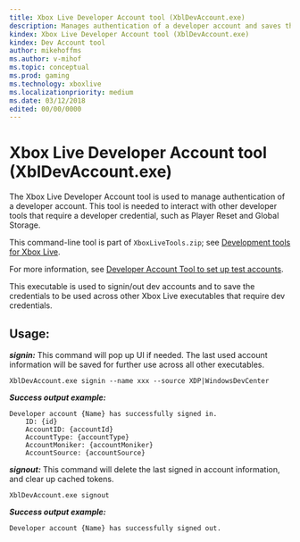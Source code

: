 ```yaml
---
title: Xbox Live Developer Account tool (XblDevAccount.exe)
description: Manages authentication of a developer account and saves the credentials to be used across other Xbox Live executables.
kindex: Xbox Live Developer Account tool (XblDevAccount.exe)
kindex: Dev Account tool
author: mikehoffms
ms.author: v-mihof
ms.topic: conceptual
ms.prod: gaming
ms.technology: xboxlive
ms.localizationpriority: medium
ms.date: 03/12/2018
edited: 00/00/0000
---
```


# Xbox Live Developer Account tool (XblDevAccount.exe)

The Xbox Live Developer Account tool is used to manage authentication of a developer account.
This tool is needed to interact with other developer tools that require a developer credential, such as Player Reset and Global Storage.

This command-line tool is part of `XboxLiveTools.zip`; see [Development tools for Xbox Live](live-tools.md).

For more information, see [Developer Account Tool to set up test accounts](../test-accounts/live-account-tool.md).

This executable is used to signin/out dev accounts and to save the credentials to be used across other Xbox Live executables that require dev credentials.


## Usage:

***signin:*** This command will pop up UI if needed. The last used account information will be saved for further use across all other executables.
``` 
XblDevAccount.exe signin --name xxx --source XDP|WindowsDevCenter
```

***Success output example:***
```
Developer account {Name} has successfully signed in.
    ID: {id}
    AccountID: {accountId}
    AccountType: {accountType}
    AccountMoniker: {accountMoniker}
    AccountSource: {accountSource}
```

***signout:*** This command will delete the last signed in account information, and clear up cached tokens.

```
XblDevAccount.exe signout
```

***Success output example:***
```
Developer account {Name} has successfully signed out.
```
